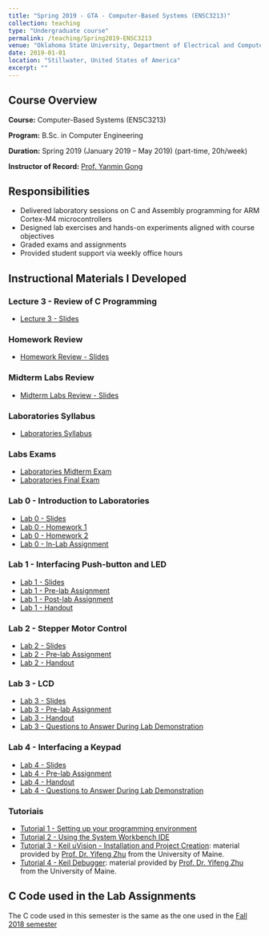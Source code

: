 ```yaml
---
title: "Spring 2019 - GTA - Computer-Based Systems (ENSC3213)"
collection: teaching
type: "Undergraduate course"
permalink: /teaching/Spring2019-ENSC3213
venue: "Oklahoma State University, Department of Electrical and Computer Engineering"
date: 2019-01-01
location: "Stillwater, United States of America"
excerpt: ""
---
```


## Course Overview

**Course:** Computer-Based Systems (ENSC3213)

**Program:** B.Sc. in Computer Engineering

**Duration:** Spring 2019 (January 2019 – May 2019) (part-time, 20h/week)

**Instructor of Record:** [Prof. Yanmin Gong](https://yanmingong.github.io/)

## Responsibilities

- Delivered laboratory sessions on C and Assembly programming for ARM Cortex-M4 microcontrollers
- Designed lab exercises and hands-on experiments aligned with course objectives
- Graded exams and assignments
- Provided student support via weekly office hours

## Instructional Materials I Developed

### Lecture 3 - Review of C Programming
- [Lecture 3 - Slides](/files/teaching/ENSC3213/Spring2019/Lecture3.pdf)

### Homework Review
- [Homework Review - Slides](/files/teaching/ENSC3213/Spring2019/Homeworks_Review.pdf)

### Midterm Labs Review
- [Midterm Labs Review - Slides](/files/teaching/ENSC3213/Spring2019/Midterm_Labs_Review.pdf)

### Laboratories Syllabus
- [Laboratories Syllabus](/files/teaching/ENSC3213/Spring2019/Labs_Syllabus.pdf)

### Labs Exams
- [Laboratories Midterm Exam](/files/teaching/ENSC3213/Spring2019/Labs_Midterm.pdf)
- [Laboratories Final Exam](/files/teaching/ENSC3213/Spring2019/Labs_FinalExam.pdf)

### Lab 0 - Introduction to Laboratories
- [Lab 0 - Slides](/files/teaching/ENSC3213/Spring2019/Slides_Lab0.pdf)
- [Lab 0 - Homework 1](/files/teaching/ENSC3213/Spring2019/Lab0_HW1.pdf)
- [Lab 0 - Homework 2](/files/teaching/ENSC3213/Spring2019/Lab0_HW2.pdf)
- [Lab 0 - In-Lab Assignment](/files/teaching/ENSC3213/Spring2019/Lab0_Assignment.pdf)

### Lab 1 - Interfacing Push-button and LED
- [Lab 1 - Slides](/files/teaching/ENSC3213/Spring2019/Lab1_Slides.pdf)
- [Lab 1 - Pre-lab Assignment](/files/teaching/ENSC3213/Spring2019/Lab1_Prelab.pdf)
- [Lab 1 - Post-lab Assignment](/files/teaching/ENSC3213/Spring2019/Lab1_Postlab.pdf)
- [Lab 1 - Handout](/files/teaching/ENSC3213/Spring2019/Lab1_Handout.pdf)

### Lab 2 - Stepper Motor Control
- [Lab 2 - Slides](/files/teaching/ENSC3213/Spring2019/Lab2_Slides.pdf)
- [Lab 2 - Pre-lab Assignment](/files/teaching/ENSC3213/Spring2019/Lab2_Prelab.pdf)
- [Lab 2 - Handout](/files/teaching/ENSC3213/Spring2019/Lab2_Handout.pdf)

### Lab 3 - LCD
- [Lab 3 - Slides](/files/teaching/ENSC3213/Spring2019/Lab3_Slides.pdf)
- [Lab 3 - Pre-lab Assignment](/files/teaching/ENSC3213/Spring2019/Lab3_Prelab.pdf)
- [Lab 3 - Handout](/files/teaching/ENSC3213/Spring2019/Lab3_Handout.pdf)
- [Lab 3 - Questions to Answer During Lab Demonstration](/files/teaching/ENSC3213/Spring2019/Lab3_DemoQ.pdf)

### Lab 4 - Interfacing a Keypad
- [Lab 4 - Slides](/files/teaching/ENSC3213/Spring2019/Lab4_Slides.pdf)
- [Lab 4 - Pre-lab Assignment](/files/teaching/ENSC3213/Spring2019/Lab4_Prelab.pdf)
- [Lab 4 - Handout](/files/teaching/ENSC3213/Spring2019/Lab4_Handout.pdf)
- [Lab 4 - Questions to Answer During Lab Demonstration](/files/teaching/ENSC3213/Spring2019/Lab4_DemoQ.pdf)

### Tutoriais
- [Tutorial 1 - Setting up your programming environment](/files/teaching/ENSC3213/Spring2019/Tutorial1.pdf)
- [Tutorial 2 - Using the System Workbench IDE](/files/teaching/ENSC3213/Spring2019/Tutorial2.pdf)
- [Tutorial 3 - Keil uVision - Installation and Project Creation](/files/teaching/ENSC3213/Fall2018/Tutorial3.pdf): material provided by [Prof. Dr. Yifeng Zhu](https://web.eece.maine.edu/~zhu/) from the University of Maine.
- [Tutorial 4 - Keil Debugger](/files/teaching/ENSC3213/Fall2018/Tutorial4.pdf): material provided by [Prof. Dr. Yifeng Zhu](https://web.eece.maine.edu/~zhu/) from the University of Maine.

## C Code used in the Lab Assignments 
The C code used in this semester is the same as the one used in the [Fall 2018 semester](https://feferna.github.io/teaching/2018-ENSC3213-Fall2018)
